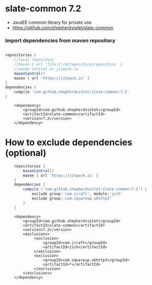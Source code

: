 # slate-common 7.2
* JavaEE common library for private use
* https://github.com/shepherdviolet/slate-common

### Import dependencies from maven repository

```gradle

repositories {
    //local repository
    //maven { url 'file:C:/m2repository/repository' }
    //maven central or jitpack.io
    mavenCentral()
    maven { url 'https://jitpack.io' }
}
dependencies {
    compile 'com.github.shepherdviolet:slate-common:7.2'
}

```

```maven
    <dependency>    
        <groupId>com.github.shepherdviolet</groupId>
        <artifactId>slate-common</artifactId>
        <version>7.2</version> 
    </dependency>
```

# How to exclude dependencies (optional)

```gradle
    repositories {
        mavenCentral()
        maven { url 'https://jitpack.io' }
    }
    dependencies {
        compile ('com.github.shepherdviolet:slate-common:7.2') {
            exclude group:'com.jcraft', module:'jsch'
            exclude group:'com.squareup.okhttp3'
        }
    }
```

```maven
    <dependency>    
        <groupId>com.github.shepherdviolet</groupId>
        <artifactId>slate-common</artifactId>
        <version>7.2</version> 
        <exclusions>  
             <exclusion>	 
                 <groupId>com.jcraft</groupId>		
                 <artifactId>jsch</artifactId>  
             </exclusion>  
             <exclusion>	 
                 <groupId>com.squareup.okhttp3</groupId>
                 <artifactId>*</artifactId>  
             </exclusion>  
        </exclusions>  
    </dependency>
```